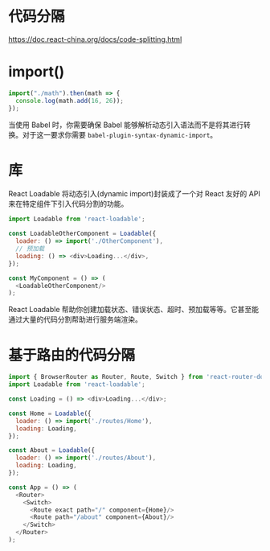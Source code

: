 代码分隔
=====

https://doc.react-china.org/docs/code-splitting.html

# import()

``` js
import("./math").then(math => {
  console.log(math.add(16, 26));
});
```

当使用 Babel 时，你需要确保 Babel 能够解析动态引入语法而不是将其进行转换。对于这一要求你需要 `babel-plugin-syntax-dynamic-import`。


# 库

React Loadable 将动态引入(dynamic import)封装成了一个对 React 友好的 API 来在特定组件下引入代码分割的功能。

``` js
import Loadable from 'react-loadable';

const LoadableOtherComponent = Loadable({
  loader: () => import('./OtherComponent'),
  // 预加载
  loading: () => <div>Loading...</div>,
});

const MyComponent = () => (
  <LoadableOtherComponent/>
);
```

React Loadable 帮助你创建加载状态、错误状态、超时、预加载等等。它甚至能通过大量的代码分割帮助进行服务端渲染。

# 基于路由的代码分隔


``` js
import { BrowserRouter as Router, Route, Switch } from 'react-router-dom';
import Loadable from 'react-loadable';

const Loading = () => <div>Loading...</div>;

const Home = Loadable({
  loader: () => import('./routes/Home'),
  loading: Loading,
});

const About = Loadable({
  loader: () => import('./routes/About'),
  loading: Loading,
});

const App = () => (
  <Router>
    <Switch>
      <Route exact path="/" component={Home}/>
      <Route path="/about" component={About}/>
    </Switch>
  </Router>
);
```